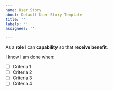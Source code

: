 ```yaml
---
name: User Story
about: Default User Story Template
title: ''
labels: ''
assignees: ''

---
```


As a **role** I can **capability** so that **receive benefit**.

I know I am done when:
- [ ]  Criteria 1
- [ ]  Criteria 2
- [ ]  Criteria 3
- [ ]  Criteria 4
